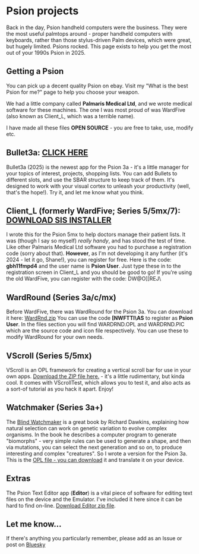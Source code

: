 # Psion projects
Back in the day, Psion handheld computers were the business. They were the most useful palmtops around - proper handheld computers with keyboards, rather than those stylus-driven Palm devices, which were great, but hugely limited. Psions rocked. This page exists to help you get the most out of your 1990s Psion in 2025.

## Getting a Psion
You can pick up a decent quality Psion on ebay. Visit my "What is the best Psion for me?" page to help you choose your weapon.

We had a little company called **Palmaris Medical Ltd**, and we wrote medical software for these machines. The one I was most proud of was WardFive (also known as Client_L, which was a terrible name).

I have made all these files **OPEN SOURCE** - you are free to take, use, modify etc.

## Bullet3a: [CLICK HERE](https://github.com/shanemuk/psion/tree/main/bullet3a)
Bullet3a (2025) is the newest app for the Psion 3a - it's a little manager for your topics of interest, projects, shopping lists. You can add Bullets to different slots, and use the SBAR structure to keep track of them. It's designed to work with your visual cortex to unleash your productivity (well, that's the hope!). Try it, and let me know what you think.

## Client_L (formerly WardFive; Series 5/5mx/7): [DOWNLOAD SIS INSTALLER](https://github.com/shanemuk/psion/blob/main/client_l.sis)
I wrote this for the Psion 5mx to help doctors manage their patient lists. It was (though I say so myself) _really handy_, and has stood the test of time. Like other Palmaris Medical Ltd software you had to purchase a registration code (sorry about that). **However**, as I'm not developing it any further (it's 2024 - let it go, Shane!), you can register for free. Here is the code: **gbh11fmpd4** and the user name is **Psion User**. Just type these in to the registration screen in Client_L and you should be good to go! If you're using the old WardFive, you can register with the code: DW@O]]REJ\

## WardRound (Series 3a/c/mx)
Before WardFive, there was WardRound for the Psion 3a. You can download it here: [WardRnd.zip](https://github.com/shanemuk/psion/blob/main/wardrnd.zip) You can use the code **[NWFTTI\AS** to register as **Psion User**. 
In the files section you will find WARDRND.OPL and WARDRND.PIC which are the source code and icon file respectively. You can use these to modify WardRound for your own needs.

## VScroll (Series 5/5mx)
VScroll is an OPL framework for creating a vertical scroll bar for use in your own apps. [Download the ZIP file here.](https://github.com/shanemuk/psion/blob/main/VScroll.zip) - it's a little rudimentary, but kinda cool. It comes with VScrollTest, which allows you to test it, and also acts as a sort-of tutorial as you hack it apart. Enjoy!

## Watchmaker (Series 3a+)
The [Blind Watchmaker](https://en.wikipedia.org/wiki/The_Blind_Watchmaker) is a great book by Richard Dawkins, explaining how natural selection can work on genetic variation to evolve complex organisms. In the book he describes a computer program to generate "biomorphs" - very simple rules can be used to generate a shape, and then via mutations, you can select the next generation and so on, to produce interesting and complex "creatures". So I wrote a version for the Psion 3a. This is the [OPL file - you can download](https://github.com/shanemuk/psion/blob/main/WTCHMK2.OPL) it and translate it on your device. 

## Extras
The Psion Text Editor app (**Editor**) is a vital piece of software for editing text files on the device and the Emulator. I've included it here since it can be hard to find on-line. [Download Editor zip file](https://github.com/shanemuk/psion/blob/main/editor.zip).

## Let me know...
If there's anything you particularly remember, please add as an Issue or post on [Bluesky](https://bsky.app/profile/shaneir.bsky.social)
